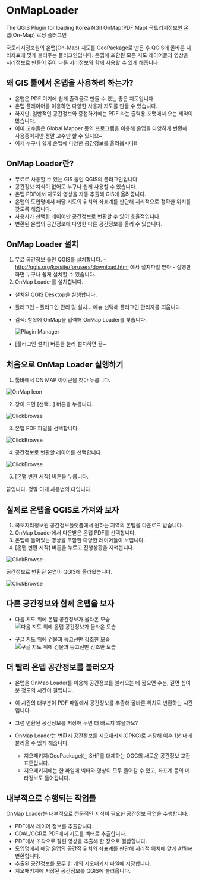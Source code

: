 # OnMapLoader
The QGIS Plugin for loading Korea NGII OnMap(PDF Map)
국토리지정보원 온맵(On-Map) 로딩 플러그인

국토리지정보원의 온맵(On-Map) 지도를 GeoPackage로 만든 후 QGIS에 올바른 지리좌표에 맞게 불러주는 플러그인입니다.
온맵에 포함된 모든 지도 레이어들과 영상을 지리정보로 만들어 주어 다른 지리정보와 함께 사용할 수 있게 해줍니다.

## 왜 GIS 툴에서 온맵을 사용하려 하는가?
  - 온맵은 PDF 이기에 쉽게 출력물로 만들 수 있는 좋은 지도입니다.
  - 온맵 플레이어를 이용하면 다양한 사용자 지도를 만들 수 있습니다.
  - 하지만, 일반적인 공간정보와 중첩하기에는 PDF 라는 출력용 포맷에서 오는 제약이 많습니다.
  - 이미 고수들은 Global Mapper 등의 프로그램을 이용해 온맵을 다양하게 변환해 사용중이지만 정말 고수만 할 수 있지요~
  - 이제 누구나 쉽게 온맵에 다양한 공간정보를 올려봅시다!!

## OnMap Loader란?
  - 무료로 사용할 수 있는 GIS 툴인 QGIS의 플러그인입니다.
  - 공간정보 지식이 없어도 누구나 쉽게 사용할 수 있습니다.
  - 온맵 PDF에서 지도와 영상을 자동 추출해 GIS에 올려줍니다.
  - 온맵의 도엽명에서 해당 지도의 위치와 좌표계를 판단해 지리적으로 정확한 위치를 갖도록 해줍니다.
  - 사용자가 선택한 레이어만 공간정보로 변환할 수 있어 효율적입니다.
  - 변환된 온맵의 공간정보에 다양한 다른 공간정보를 올리 수 있습니다.

## OnMap Loader 설치
  1. 무료 공간정보 툴인 QGIS를 설치합니다.
    - http://qgis.org/ko/site/forusers/download.html 에서 설치파일 받아
    - 실행만 하면 누구나 쉽게 설치할 수 있습니다.
  2. OnMap Loader를 설치합니다.
   - 설치된 QGIS Desktop을 실행합니다.
   - 플러그인 – 플러그인 관리 및 설치… 메뉴 선택해 플러그인 관리자를 띄웁니다.
   - 검색: 항목에 OnMap을 입력해 OnMap Loader를 찾습니다.

      ![Plugin Manager](images/install_pluginmamager.png)
   - [플러그인 설치] 버튼을 눌러 설치하면 끝~

## 처음으로 OnMap Loader 실행하기
  1. 툴바에서 ON MAP 아이콘을 찾아 누릅니다.

   ![OnMap Icon](images/toolbar_icon.png)

  2. 창이 뜨면 [선택…] 버튼을 누릅니다.

   ![ClickBrowse](images/dialog_browsebutton.png)

  3. 온맵 PDF 파일을 선택합니다.

   ![ClickBrowse](images/dialog_browsepdf.png)

  4. 공간정보로 변환할 레이어를 선택합니다.

   ![ClickBrowse](images/dialog_layer.png)

  5. [온맵 변환 시작] 버튼을 누릅니다.

  끝입니다. 정말 이게 사용법의 다입니다.
    
## 실제로 온맵을 QGIS로 가져와 보자
  1. 국토지리정보원 공간정보플랫폼에서 원하는 지역의 온맵을 다운로드 받습니다.
  2. OnMap Loader에서 다운받은 온맵 PDF를 선택합니다.
  3. 온맵에 들어있는 영상을 포함한 다양한 레이어들이 보입니다.
  4. [온맵 변환 시작] 버튼을 누르고 진행상황을 지켜봅니다.

   ![ClickBrowse](images/dialog_progress.png)

  공간정보로 변환된 온맵이 QGIS에 올라왔습니다.

   ![ClickBrowse](images/qgis_complete.png)

## 다른 공간정보와 함께 온맵을 보자
  * 다음 지도 위에 온맵 공간정보가 올라온 모습
  ![다음 지도 위에 온맵 공간정보가 올라온 모습](images/with_daummap.png)

  * 구글 지도 위에 건물과 등고선만 강조한 모습
  ![구글 지도 위에 건물과 등고선만 강조한 모습](images/with_googlemap.png)

## 더 빨리 온맵 공간정보를 불러오자
  - 온맵을 OnMap Loader를 이용해 공간정보를 불러오는 데 짧으면 수분, 길면 십여분 정도의 시간이 걸립니다.
  - 이 시간의 대부분이 PDF 파일에서 공간정보를 추출해 올바른 위치로 변환하는 시간입니다.
  - 그럼 변환된 공간정보를 저장해 두면 더 빠르지 않을까요?
  - OnMap Loader는 변환시 공간정보를 지오패키지(GPKG)로 저장해 이후 1분 내에 불러올 수 있게 해줍니다.

    - 지오패키지(GeoPackage)는 SHP를 대체하는 OGC의 새로운 공간정보 교환 표준입니다.
    - 지오패키지에는 한 파일에 벡터와 영상이 모두 들어갈 수 있고, 좌표계 등의 메타정보도 들어갑니다.

## 내부적으로 수행되는 작업들
  OnMap Loader는 내부적으로 전문적인 지식이 필요한 공간정보 작업을 수행합니다.
  
  - PDF에서 레이어 정보를 추출합니다.
  - GDAL/OGR로 PDF에서 지도를 벡터로 추출합니다.
  - PDF에서 조각으로 잘린 영상을 추출해 한 장으로 결합합니다.
  - 도엽명에서 해당 온맵의 공간적 위치와 좌표계를 판단해 지리적 위치에 맞게 Affine 변환합니다.
  - 추출된 공간정보를 모두 한 개의 지오패키지 파일에 저장합니다.
  - 지오패키지에 저장된 공간정보를 QGIS에 불러옵니다.


 
